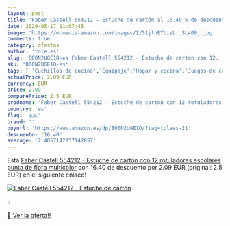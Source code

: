 ```yaml
---
layout: post
title: 'Faber Castell 554212 - Estuche de cartón al 16.40 % de descuento'
date: 2020-05-17 11:07:45
image: 'https://m.media-amazon.com/images/I/51jtnEYbisL._SL400_.jpg'
comments: true
category: ofertas
author: 'tole.es'
slug: 'B00N2UGE1O-es Faber Castell 554212 - Estuche de cartón con 12...'
sku: 'B00N2UGE1O-es'
tags: [ 'Cuchillos de cocina','Equipaje','Hogar y cocina','Juegos de cuchillos de cocina','Mochilas','Mochilas tipo casual','Utensilios de cocina','castell','faber','rotuladores', ]
actualPrice: 2.09 EUR
currency: EUR
price: 2.09
comparePrice: 2.5 EUR
prodname: 'Faber Castell 554212 - Estuche de cartón con 12 rotuladores escolares  punta de fibra  multicolor'
country: 'es'
flag: '🇪🇸'
brand: ''
buyurl: 'https://www.amazon.es/dp/B00N2UGE1O/?tag=tolees-21'
descuento: '16.40'
average: '2.4057142857142857'
---
```


Está [Faber Castell 554212 - Estuche de cartón con 12 rotuladores escolares  punta de fibra  multicolor](https://www.amazon.es/dp/B00N2UGE1O/?tag=tolees-21) con 16.40 de descuento por 2.09 EUR (original: 2.5 EUR) en el siguiente enlace!

[![Faber Castell 554212 - Estuche de cartón](https://m.media-amazon.com/images/I/51jtnEYbisL._SL400_.jpg)](https://www.amazon.es/dp/B00N2UGE1O/?tag=tolees-21)

ℹ️:


[🛒 Ver la oferta!!](https://www.amazon.es/dp/B00N2UGE1O/?tag=tolees-21)
